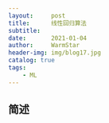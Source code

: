 ```yaml
---
layout:     post   				    
title:      线性回归算法				
subtitle:    
date:       2021-01-04 				
author:     WarmStar 						
header-img: img/blog17.jpg 	
catalog: true 				
tags:							
    - ML
---
```


## 简述

